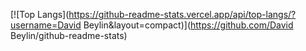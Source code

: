 [![Top Langs](https://github-readme-stats.vercel.app/api/top-langs/?username=David Beylin&layout=compact)](https://github.com/David Beylin/github-readme-stats)
